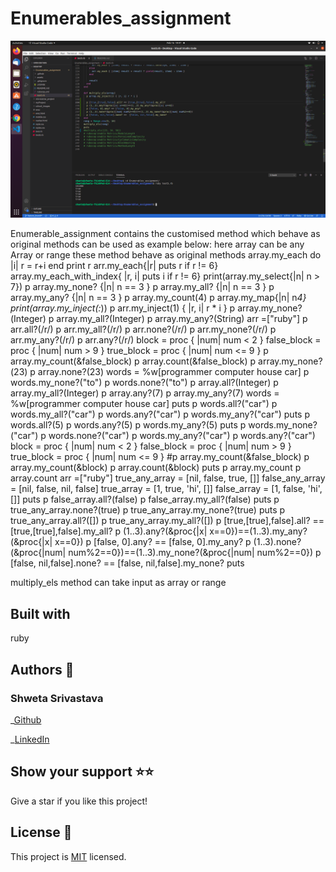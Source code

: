 # Enumerables_assignment

![Screenshot](./assets/Screenshot.png)


Enumerable_assignment contains the customised method which behave as original methods
can be used as example below:
here array can be any Array or range these method behave as original methods
  array.my_each do |i|
    r = r+i
  end
  print r
  arr.my_each{|r| puts r if r != 6}
  array.my_each_with_index{ |r, i| puts i if r != 6}
  print(array.my_select{|n| n > 7})
  p array.my_none? {|n| n == 3 }
  p array.my_all? {|n| n == 3 }
  p array.my_any? {|n| n == 3 }
  p array.my_count(4)
  p array.my_map{|n| n*4} 
  print(array.my_inject(:*))
  p arr.my_inject(1) { |r, i| r * i }
  p array.my_none?(Integer)
  p array.my_all?(Integer)
  p array.my_any?(String)
   arr =["ruby"]
  p arr.all?(/r/)
  p arr.my_all?(/r/)
  p arr.none?(/r/)
  p arr.my_none?(/r/)
  p arr.my_any?(/r/)
  p arr.any?(/r/)
  block = proc { |num| num <  2 }
  false_block = proc { |num| num > 9 }
true_block = proc { |num| num <= 9 }
  p array.my_count(&false_block)
  p array.count(&false_block)
  p array.my_none?(23)
  p array.none?(23)
  words = %w[programmer computer house car]
  p words.my_none?("to")
  p words.none?("to")
  p array.all?(Integer)
  p array.my_all?(Integer)
  p array.any?(7)
  p array.my_any?(7)
  words = %w[programmer computer house car]
  puts
  p words.all?("car")
  p words.my_all?("car")
  p words.any?("car")
  p words.my_any?("car")
  puts
  p words.all?(5)
  p words.any?(5)
  p words.my_any?(5)
  puts
  p words.my_none?("car")
  p words.none?("car")
  p words.my_any?("car")
  p words.any?("car")
  block = proc { |num| num <  2 }
  false_block = proc { |num| num > 9 }
true_block = proc { |num| num <= 9 }
  #p array.my_count(&false_block)
  p array.my_count(&block)
  p array.count(&block)
  puts
  p array.my_count
  p array.count
  arr =["ruby"]
  true_any_array = [nil, false, true, []]
  false_any_array = [nil, false, nil, false]
  true_array = [1, true, 'hi', []]
  false_array = [1, false, 'hi', []]
  puts
  p false_array.all?(false)
  p false_array.my_all?(false)
  puts
  p true_any_array.none?(true)
  p true_any_array.my_none?(true)
  puts
  p true_any_array.all?([])
  p true_any_array.my_all?([])
  p [true,[true],false].all? == [true,[true],false].my_all?
  p (1..3).any?(&proc{|x| x==0})==(1..3).my_any?(&proc{|x| x==0})
  p [false, 0].any? == [false, 0].my_any?
  p (1..3).none?(&proc{|num| num%2==0})==(1..3).my_none?(&proc{|num| num%2==0})
  p [false, nil,false].none? ==  [false, nil,false].my_none?
  puts

multiply_els method can take input as array or range
  
## Built with

ruby

## Authors 👤

### Shweta Srivastava

_[Github](https://github.com/vidhishweta01)

_[LinkedIn](http://linkedin.com/in/shweta-s-15a57070)

## Show your support ⭐️⭐️

Give a star if you like this project!

## License 📝

This project is [MIT](https://www.mit.edu/~amini/LICENSE.md) licensed.